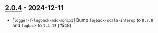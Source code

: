 ## [2.0.4](https://github.com/Kevin-Lee/logger-f/issues?q=is%3Aissue+is%3Aclosed+milestone%3Av2-m1-4) - 2024-12-11

* [`logger-f-logback-mdc-monix3`] Bump `logback-scala-interop` to `0.7.0` and `logback` to `1.4.13` (#548)

